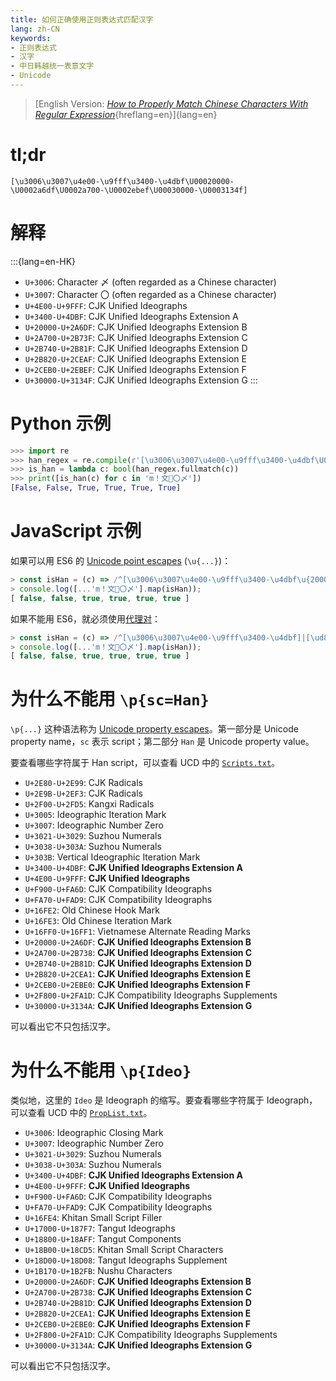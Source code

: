 ```yaml
---
title: 如何正确使用正则表达式匹配汉字
lang: zh-CN
keywords:
- 正则表达式
- 汉字
- 中日韩越统一表意文字
- Unicode
---
```


> [English Version: [_How to Properly Match Chinese Characters With Regular Expression_](../){hreflang=en}]{lang=en}

# tl;dr

```
[\u3006\u3007\u4e00-\u9fff\u3400-\u4dbf\U00020000-\U0002a6df\U0002a700-\U0002ebef\U00030000-\U0003134f]
```

# 解释

:::{lang=en-HK}
- `U+3006`: Character 〆 (often regarded as a Chinese character)
- `U+3007`: Character 〇 (often regarded as a Chinese character)
- `U+4E00-U+9FFF`: CJK Unified Ideographs
- `U+3400-U+4DBF`: CJK Unified Ideographs Extension A
- `U+20000-U+2A6DF`: CJK Unified Ideographs Extension B
- `U+2A700-U+2B73F`: CJK Unified Ideographs Extension C
- `U+2B740-U+2B81F`: CJK Unified Ideographs Extension D
- `U+2B820-U+2CEAF`: CJK Unified Ideographs Extension E
- `U+2CEB0-U+2EBEF`: CJK Unified Ideographs Extension F
- `U+30000-U+3134F`: CJK Unified Ideographs Extension G
:::

# Python 示例

```python
>>> import re
>>> han_regex = re.compile(r'[\u3006\u3007\u4e00-\u9fff\u3400-\u4dbf\U00020000-\U0002a6df\U0002a700-\U0002ebef\U00030000-\U0003134f]')
>>> is_han = lambda c: bool(han_regex.fullmatch(c))
>>> print([is_han(c) for c in 'm！文𦫖〇〆'])
[False, False, True, True, True, True]
```

# JavaScript 示例

如果可以用 ES6 的 [Unicode point escapes](https://caniuse.com/mdn-javascript_grammar_unicode_point_escapes) (`\u{...}`)：

```javascript
> const isHan = (c) => /^[\u3006\u3007\u4e00-\u9fff\u3400-\u4dbf\u{20000}-\u{2a6df}\u{2a700}-\u{2ebef}\u{30000}-\u{3134f}]$/u.test(c);
> console.log([...'m！文𦫖〇〆'].map(isHan));
[ false, false, true, true, true, true ]
```

如果不能用 ES6，就必须使用[代理对](http://russellcottrell.com/greek/utilities/SurrogatePairCalculator.htm)：

```javascript
> const isHan = (c) => /^[\u3006\u3007\u4e00-\u9fff\u3400-\u4dbf]|[\ud840-\ud868\ud86a-\ud879\ud880-\ud883][\udc00-\udfff]|\ud869[\udc00-\udedf\udf00-\udfff]|\ud87a[\udc00-\udfef]|\ud884[\udc00-\udf4f]$/.test(c);
> console.log([...'m！文𦫖〇〆'].map(isHan));
[ false, false, true, true, true, true ]
```

# 为什么不能用 `\p{sc=Han}`

`\p{...}` 这种语法称为 [Unicode property escapes](https://tc39.es/proposal-regexp-unicode-property-escapes/)。第一部分是 Unicode property name，`sc` 表示 script；第二部分 `Han` 是 Unicode property value。

要查看哪些字符属于 Han script，可以查看 UCD 中的 [`Scripts.txt`](https://www.unicode.org/Public/UCD/latest/ucd/Scripts.txt)。

- `U+2E80-U+2E99`: CJK Radicals
- `U+2E9B-U+2EF3`: CJK Radicals
- `U+2F00-U+2FD5`: Kangxi Radicals
- `U+3005`: Ideographic Iteration Mark
- `U+3007`: Ideographic Number Zero
- `U+3021-U+3029`: Suzhou Numerals
- `U+3038-U+303A`: Suzhou Numerals
- `U+303B`: Vertical Ideographic Iteration Mark
- `U+3400-U+4DBF`: **CJK Unified Ideographs Extension A**
- `U+4E00-U+9FFF`: **CJK Unified Ideographs**
- `U+F900-U+FA6D`: CJK Compatibility Ideographs
- `U+FA70-U+FAD9`: CJK Compatibility Ideographs
- `U+16FE2`: Old Chinese Hook Mark
- `U+16FE3`: Old Chinese Iteration Mark
- `U+16FF0-U+16FF1`: Vietnamese Alternate Reading Marks
- `U+20000-U+2A6DF`: **CJK Unified Ideographs Extension B**
- `U+2A700-U+2B738`: **CJK Unified Ideographs Extension C**
- `U+2B740-U+2B81D`: **CJK Unified Ideographs Extension D**
- `U+2B820-U+2CEA1`: **CJK Unified Ideographs Extension E**
- `U+2CEB0-U+2EBE0`: **CJK Unified Ideographs Extension F**
- `U+2F800-U+2FA1D`: CJK Compatibility Ideographs Supplements
- `U+30000-U+3134A`: **CJK Unified Ideographs Extension G**

可以看出它不只包括汉字。

# 为什么不能用 `\p{Ideo}`

类似地，这里的 `Ideo` 是 Ideograph 的缩写。要查看哪些字符属于 Ideograph，可以查看 UCD 中的 [`PropList.txt`](https://www.unicode.org/Public/UCD/latest/ucd/PropList.txt)。

- `U+3006`: Ideographic Closing Mark
- `U+3007`: Ideographic Number Zero
- `U+3021-U+3029`: Suzhou Numerals
- `U+3038-U+303A`: Suzhou Numerals
- `U+3400-U+4DBF`: **CJK Unified Ideographs Extension A**
- `U+4E00-U+9FFF`: **CJK Unified Ideographs**
- `U+F900-U+FA6D`: CJK Compatibility Ideographs
- `U+FA70-U+FAD9`: CJK Compatibility Ideographs
- `U+16FE4`: Khitan Small Script Filler
- `U+17000-U+187F7`: Tangut Ideographs
- `U+18800-U+18AFF`: Tangut Components
- `U+18B00-U+18CD5`: Khitan Small Script Characters
- `U+18D00-U+18D08`: Tangut Ideographs Supplement
- `U+1B170-U+1B2FB`: Nushu Characters
- `U+20000-U+2A6DF`: **CJK Unified Ideographs Extension B**
- `U+2A700-U+2B738`: **CJK Unified Ideographs Extension C**
- `U+2B740-U+2B81D`: **CJK Unified Ideographs Extension D**
- `U+2B820-U+2CEA1`: **CJK Unified Ideographs Extension E**
- `U+2CEB0-U+2EBE0`: **CJK Unified Ideographs Extension F**
- `U+2F800-U+2FA1D`: CJK Compatibility Ideographs Supplements
- `U+30000-U+3134A`: **CJK Unified Ideographs Extension G**

可以看出它不只包括汉字。
